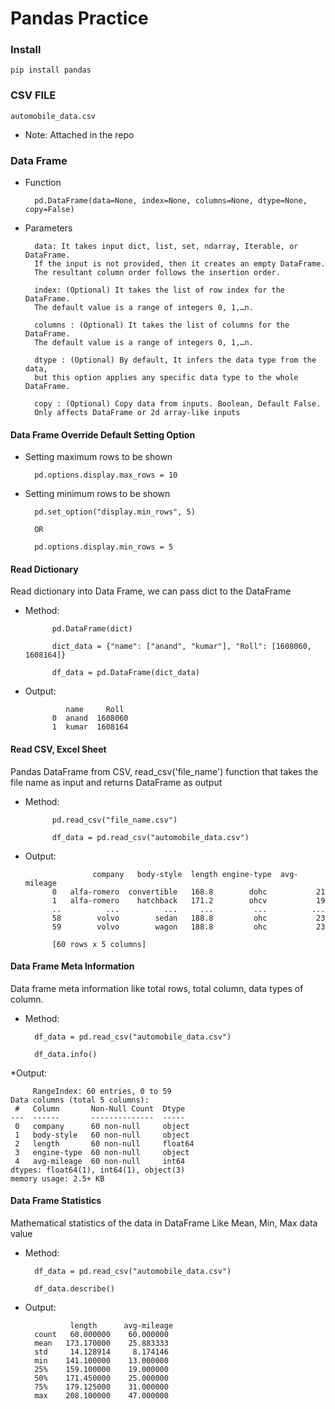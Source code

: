 # Pandas Practice

### Install 
    
    pip install pandas

### CSV FILE

    automobile_data.csv

* Note: Attached in the repo
    
### Data Frame

* Function
  
        pd.DataFrame(data=None, index=None, columns=None, dtype=None, copy=False)

* Parameters    
    
        data: It takes input dict, list, set, ndarray, Iterable, or DataFrame. 
        If the input is not provided, then it creates an empty DataFrame. 
        The resultant column order follows the insertion order.
    
        index: (Optional) It takes the list of row index for the DataFrame. 
        The default value is a range of integers 0, 1,…n.
    
        columns : (Optional) It takes the list of columns for the DataFrame. 
        The default value is a range of integers 0, 1,…n.
    
        dtype : (Optional) By default, It infers the data type from the data,
        but this option applies any specific data type to the whole DataFrame.
    
        copy : (Optional) Copy data from inputs. Boolean, Default False. 
        Only affects DataFrame or 2d array-like inputs
        
#### Data Frame Override Default Setting Option
    
* Setting maximum rows to be shown
        
        pd.options.display.max_rows = 10
  
* Setting minimum rows to be shown
        
        pd.set_option("display.min_rows", 5)
        
        OR
        
        pd.options.display.min_rows = 5

#### Read Dictionary 
  
Read dictionary into Data Frame, we can pass dict to the DataFrame 
* Method:
      
            pd.DataFrame(dict)
      
            dict_data = {"name": ["anand", "kumar"], "Roll": [1608060, 1608164]}
        
            df_data = pd.DataFrame(dict_data)
  
* Output:
        
               name     Roll
            0  anand  1608060
            1  kumar  1608164
    
#### Read CSV, Excel Sheet 
  
Pandas DataFrame from CSV, read_csv('file_name') function that takes the file name as input and returns DataFrame as output

* Method:
      
            pd.read_csv("file_name.csv")
      
            df_data = pd.read_csv("automobile_data.csv")
    
* Output:
    
                     company   body-style  length engine-type  avg-mileage
            0   alfa-romero  convertible   168.8        dohc           21
            1   alfa-romero    hatchback   171.2        ohcv           19
            ..          ...          ...     ...         ...          ...
            58        volvo        sedan   188.8         ohc           23
            59        volvo        wagon   188.8         ohc           23
        
            [60 rows x 5 columns]
    
#### Data Frame Meta Information
Data frame meta information like total rows, total column, data types of column.

* Method:
    
        df_data = pd.read_csv("automobile_data.csv")
      
        df_data.info()
        
*Output:
        
         RangeIndex: 60 entries, 0 to 59
    Data columns (total 5 columns):
     #   Column       Non-Null Count  Dtype
    ---  ------       --------------  -----
     0   company      60 non-null     object
     1   body-style   60 non-null     object
     2   length       60 non-null     float64
     3   engine-type  60 non-null     object
     4   avg-mileage  60 non-null     int64
    dtypes: float64(1), int64(1), object(3)
    memory usage: 2.5+ KB

#### Data Frame Statistics 

Mathematical statistics of the data in DataFrame Like Mean, Min, Max data value

* Method:
  
        df_data = pd.read_csv("automobile_data.csv")
  
        df_data.describe()

* Output:

                length      avg-mileage
        count   60.000000    60.000000
        mean   173.170000    25.883333
        std     14.128914     8.174146
        min    141.100000    13.000000
        25%    159.100000    19.000000
        50%    171.450000    25.000000
        75%    179.125000    31.000000
        max    208.100000    47.000000
